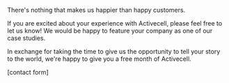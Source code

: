 There's nothing that makes us happier than happy customers.

If you are excited about your experience with Activecell, please feel free to let us know! We would be happy to feature your company as one of our case studies.

In exchange for taking the time to give us the opportunity to tell your story to the world, we're happy to give you a free month of Activecell.

[contact form]